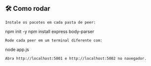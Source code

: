 ## 🛠️ Como rodar

    Instale os pacotes em cada pasta de peer:

npm init -y
npm install express body-parser

    Rode cada peer em um terminal diferente com:

node app.js


    Abra http://localhost:5001 e http://localhost:5002 no navegador.
